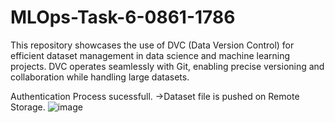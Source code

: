 # MLOps-Task-6-0861-1786
This repository showcases the use of DVC (Data Version Control) for efficient dataset management in data science and machine learning projects. DVC operates seamlessly with Git, enabling precise versioning and collaboration while handling large datasets.

Authentication Process sucessfull.
->Dataset file is pushed on Remote Storage.
![image](https://github.com/AsraaZahoor/MLOps-Task-6-0861-1786/assets/125173520/b2da46a5-f181-4ced-b8d7-0d7a948bf1fd)
